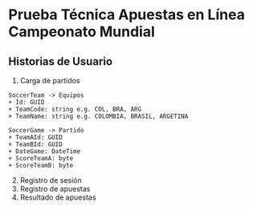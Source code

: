 # Prueba Técnica Apuestas en Línea Campeonato Mundial

## Historias de Usuario

1. Carga de partidos

```
SoccerTeam -> Equipos
+ Id: GUID
+ TeamCode: string e.g. COL, BRA, ARG
+ TeamName: string e.g. COLOMBIA, BRASIL, ARGETINA

SoccerGame -> Partido
+ TeamAId: GUID
+ TeamBId: GUID
+ DateGame: DateTime
+ ScoreTeamA: byte
+ ScoreTeamB: byte
```

2. Registro de sesión
3. Registro de apuestas
4. Resultado de apuestas 
